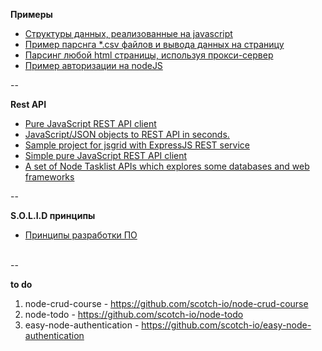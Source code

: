 

**Примеры**

- [Структуры данных, реализованные на javascript](https://github.com/tsvetkovpro/data-structures)
- [Пример парснга *.csv файлов и вывода данных на страницу](https://github.com/tsvetkovpro/parsing-csv)
- [Парсинг любой html страницы, используя прокси-сервер](./parce.html)
- [Пример авторизации на nodeJS](./vuejs2-authentication)


--
<br />

**Rest API**

- [Pure JavaScript REST API client](./rest-api)
- [JavaScript/JSON objects to REST API in seconds.](https://github.com/soygul/js-api)
- [Sample project for jsgrid with ExpressJS REST service](https://github.com/tabalinas/jsgrid-express)
- [Simple pure JavaScript REST API client](https://github.com/Amareis/another-rest-client)
- [A set of Node Tasklist APIs which explores some databases and web frameworks](https://github.com/caio-ribeiro-pereira/node-api-examples)



--
<br />


**S.O.L.I.D принципы**

- [Принципы разработки ПО](./solid)


<br />
--
<br />


**to do**

1. node-crud-course - https://github.com/scotch-io/node-crud-course
2. node-todo - https://github.com/scotch-io/node-todo
3. easy-node-authentication - https://github.com/scotch-io/easy-node-authentication
